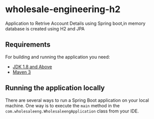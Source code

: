# wholesale-engineering-h2
Application to Retrive Account Details using Spring boot,in memory database is created using H2 and JPA 

## Requirements

For building and running the application you need:

- [JDK 1.8 and Above](http://www.oracle.com/technetwork/java/javase/downloads/jdk8-downloads-2133151.html)
- [Maven 3](https://maven.apache.org)

## Running the application locally

There are several ways to run a Spring Boot application on your local machine. One way is to execute the `main` method in the `com.wholesaleeng.WholesaleengApplication` class from your IDE.


